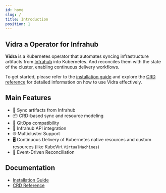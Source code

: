 ```yaml
---
id: home
slug: /
title: Introduction
position: 1
---
```


## Vidra a Operator for Infrahub


**Vidra** is a Kubernetes operator that automates syncing infrastructure artifacts from [Infrahub](https://www.opsmill.com) into Kubernetes. And reconciles them with the state of the cluster, enabling continuous delivery workflows.

To get started, please refer to the [installation guide](../guides/install.md) and explore the [CRD reference](../api-references/api-references.md) for detailed information on how to use Vidra effectively.

## Main Features

- 🔄 Sync artifacts from Infrahub
- 📦 CRD-based sync and resource modeling
- 📜 GitOps compatibility
- 🔐 Infrahub API integration
- 🌐 Multicluster Support
- 🖥️ Continuous Delivery of Kubernetes native resources and custom resources (like KubeVirt `VirtualMachines`)
- 📣 Event-Driven Reconciliation

## Documentation

- [Installation Guide](../guides/install.md)
- [CRD Reference](../api-references/api-references.md)
